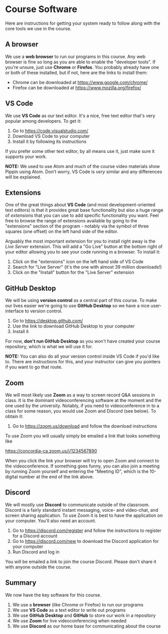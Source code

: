 # Course Software

Here are instructions for getting your system ready to follow along with the core tools we use in the course.

## A browser

We use a __web browser__ to run our programs in this course. Any web browser is fine so long as you are able to enable the "developer tools". If you're unsure, just use __Chrome__ or __Firefox__. You probably already have one or both of these installed, but if not, here are the links to install them:

- Chrome can be downloaded at <https://www.google.com/chrome/>
- Firefox can be downloaded at <https://www.mozilla.org/firefox/>

## VS Code

We use __VS Code__ as our text editor. It's a nice, free text editor that's very popular among developers. To get it:

1. Go to <https://code.visualstudio.com/>
1. Download VS Code to your computer
1. Install it by following its instructions

If you prefer some other text editor, by all means use it, just make sure it supports your work.

**NOTE:** We used to use Atom and much of the course video materials show Pippin using Atom. Don't worry, VS Code is *very* similar and any differences will be explained.

## Extensions

One of the great things about __VS Code__ (and most development-oriented text editors) is that it provides great base functionality but also a huge range of *extensions* that you can use to add specific functionality you want. Feel free to browse the range of extensions available by going to the "extensions" section of the program - notably via the symbol of three squares (one offset) on the left hand side of the editor.

Arguably the most important extension for you to install right away is the *Live Server* extension. This will add a "Go Live" button at the bottom right of your editor allowing you to see your code running in a browser. To install it:

1. Click on the "extensions" icon on the left hand side of VS Code
1. Search for "Live Server" (it's the one with almost 39 million downloads!)
1. Click on the "Install" button for the "Live Server" extension

## GitHub Desktop

We will be using __version control__ as a central part of this course. To make our lives easier we're going to use __GitHub Desktop__ so we have a nice user-interface to version control.

1. Go to <https://desktop.github.com/>
1. Use the link to download GitHub Desktop to your computer
1. Install it

For now, __don't run GitHub Desktop__ as you won't have created your course repository, which is what we will use it for.

**NOTE:** You can also do all your version control inside VS Code if you'd like to. There are instructions for this, and your instructor can give you pointers if you want to go that route.

## Zoom

We will most likely use __Zoom__ as a way to screen record Q&A sessions in class. It is the dominant videoconferencing software at the moment and the one used by the university. Notably, if you need to videoconference in to a class for some reason, you would use Zoom and Discord (see below). To obtain it:

1. Go to <https://zoom.us/download> and follow the download instructions

To use Zoom you will usually simply be emailed a link that looks something like

<https://concordia-ca.zoom.us/j/1234567890>

When you click the link your browser will try to open Zoom and connect to the videoconference. If something goes funny, you can also join a meeting by running Zoom yourself and entering the "Meeting ID", which is the 10-digital number at the end of the link above.

## Discord

We will mostly use __Discord__ to communicate outside of the classroom. Discord is a fairly standard instant messaging, voice- and video-chat, and screen sharing application. To use Zoom it is best to have the application on your computer. You'll also need an account.

1. Go to <https://discord.com/register> and follow the instructions to register for a Discord account
1. Go to <https://discord.com/new> to download the Discord application for your computer
1. Run Discord and log in

You will be emailed a link to join the course Discord. Please don't share it with anyone outside the course.

## Summary

We now have the key software for this course.

1. We use a __browser__ (like Chrome or Firefox) to run our programs
1. We use __VS Code__ as a text editor to write out programs
1. We use __GitHub Desktop__ and __GitHub__ to store our work in a repository
1. We use __Zoom__ for live videoconferencing when needed
1. We use __Discord__ as our home base for communicating about the course
